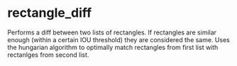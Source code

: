 # rectangle_diff

Performs a diff between two lists of rectangles. If rectangles are similar enough (within a certain IOU threshold) they are considered the same. Uses the hungarian algorithm to optimally match rectangles from first list with rectanlges from second list.

